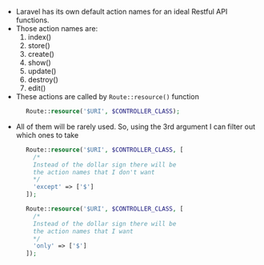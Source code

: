 - Laravel has its own default action names for an ideal Restful API functions.
- Those action names are:
	1. index()
	2. store()
	3. create()
	4. show()
	5. update()
	6. destroy()
	7. edit()
- These actions are called by `Route::resource()` function

```php
	  Route::resource('$URI', $CONTROLLER_CLASS);
```

- All of them will be rarely used. So, using the 3rd argument I can filter out which ones to take
```php
	  Route::resource('$URI', $CONTROLLER_CLASS, [
	    /*
	    Instead of the dollar sign there will be 
	    the action names that I don't want
	    */
	    'except' => ['$']
	  ]);
```

```php
	  Route::resource('$URI', $CONTROLLER_CLASS, [
	    /*
	    Instead of the dollar sign there will be
	    the action names that I want
	    */
	    'only' => ['$'] 
	  ]);
```